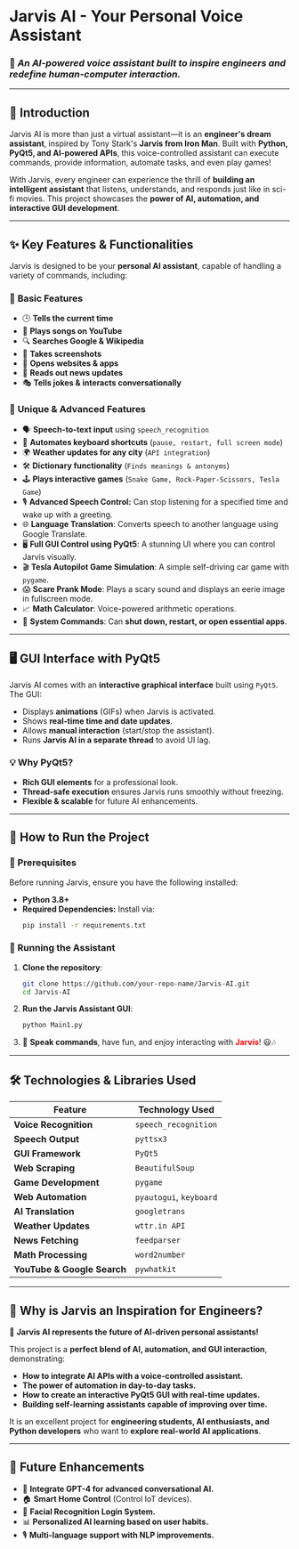 # Jarvis AI - Your Personal Voice Assistant

### 🚀 *An AI-powered voice assistant built to inspire engineers and redefine human-computer interaction.*

---

## 📌 Introduction
Jarvis AI is more than just a virtual assistant—it is an **engineer's dream assistant**, inspired by Tony Stark's **Jarvis from Iron Man**. Built with **Python, PyQt5, and AI-powered APIs**, this voice-controlled assistant can execute commands, provide information, automate tasks, and even play games!

With Jarvis, every engineer can experience the thrill of **building an intelligent assistant** that listens, understands, and responds just like in sci-fi movies. This project showcases the **power of AI, automation, and interactive GUI development**.

---

## ✨ Key Features & Functionalities
Jarvis is designed to be your **personal AI assistant**, capable of handling a variety of commands, including:

### 🔹 **Basic Features**
- 🕒 **Tells the current time**
- 🎵 **Plays songs on YouTube**
- 🔍 **Searches Google & Wikipedia**
- 📸 **Takes screenshots**
- 📌 **Opens websites & apps**
- 📰 **Reads out news updates**
- 🎭 **Tells jokes & interacts conversationally**

### 🔹 **Unique & Advanced Features**
- 🗣️ **Speech-to-text input** using `speech_recognition`
- 🔄 **Automates keyboard shortcuts** (`pause, restart, full screen mode`)
- 🌍 **Weather updates for any city** (`API integration`)
- 🛠️ **Dictionary functionality** (`Finds meanings & antonyms`)
- 🕹️ **Plays interactive games** (`Snake Game, Rock-Paper-Scissors, Tesla Game`)
- 🎙️ **Advanced Speech Control:** Can stop listening for a specified time and wake up with a greeting.
- 🌐 **Language Translation**: Converts speech to another language using Google Translate.
- 🖥️ **Full GUI Control using PyQt5**: A stunning UI where you can control Jarvis visually.
- 🎬 **Tesla Autopilot Game Simulation**: A simple self-driving car game with `pygame`.
- 😱 **Scare Prank Mode**: Plays a scary sound and displays an eerie image in fullscreen mode.
- 📈 **Math Calculator**: Voice-powered arithmetic operations.
- 🔄 **System Commands**: Can **shut down, restart, or open essential apps**.

---

## 🖥️ GUI Interface with PyQt5
Jarvis AI comes with an **interactive graphical interface** built using `PyQt5`. The GUI:
- Displays **animations** (GIFs) when Jarvis is activated.
- Shows **real-time time and date updates**.
- Allows **manual interaction** (start/stop the assistant).
- Runs **Jarvis AI in a separate thread** to avoid UI lag.

### 💡 Why PyQt5?
- **Rich GUI elements** for a professional look.
- **Thread-safe execution** ensures Jarvis runs smoothly without freezing.
- **Flexible & scalable** for future AI enhancements.

---

## 🚀 How to Run the Project
### 📌 Prerequisites
Before running Jarvis, ensure you have the following installed:
- **Python 3.8+**
- **Required Dependencies:** Install via:
  ```sh
  pip install -r requirements.txt
  ```

### 📌 Running the Assistant
1. **Clone the repository**:
   ```sh
   git clone https://github.com/your-repo-name/Jarvis-AI.git
   cd Jarvis-AI
   ```

2. **Run the Jarvis Assistant GUI**:
   ```sh
   python Main1.py
   ```

3. 🎤 **Speak commands**, have fun, and enjoy interacting with <span style="color:red;"><b>Jarvis</b></span>! 😃🎶



---

## 🛠️ Technologies & Libraries Used

| Feature                 | Technology Used          |
|-------------------------|-------------------------|
| **Voice Recognition**   | `speech_recognition`    |
| **Speech Output**       | `pyttsx3`               |
| **GUI Framework**       | `PyQt5`                 |
| **Web Scraping**        | `BeautifulSoup`         |
| **Game Development**    | `pygame`                |
| **Web Automation**      | `pyautogui`, `keyboard` |
| **AI Translation**      | `googletrans`           |
| **Weather Updates**     | `wttr.in API`           |
| **News Fetching**       | `feedparser`            |
| **Math Processing**     | `word2number`           |
| **YouTube & Google Search** | `pywhatkit`        |

---

## 🎯 Why is Jarvis an Inspiration for Engineers?
🚀 **Jarvis AI represents the future of AI-driven personal assistants!**

This project is a **perfect blend of AI, automation, and GUI interaction**, demonstrating:
- **How to integrate AI APIs with a voice-controlled assistant.**
- **The power of automation in day-to-day tasks.**
- **How to create an interactive PyQt5 GUI with real-time updates.**
- **Building self-learning assistants capable of improving over time.**

It is an excellent project for **engineering students, AI enthusiasts, and Python developers** who want to **explore real-world AI applications**.

---

## 📌 Future Enhancements

- 🤖 **Integrate GPT-4 for advanced conversational AI.**
- 🏠 **Smart Home Control** (Control IoT devices).
- 🔐 **Facial Recognition Login System.**
- 📊 **Personalized AI learning based on user habits.**
- 🎙️ **Multi-language support with NLP improvements.**

